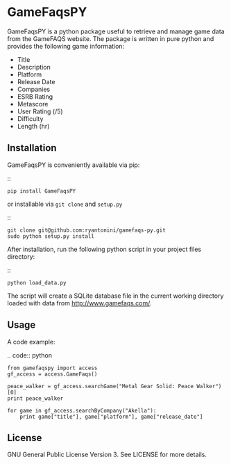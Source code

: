 GameFaqsPY
========

GameFaqsPY is a python package useful to retrieve and manage game data from the GameFAQS website.  The package is written in pure python and provides the following game information:

* Title
* Description
* Platform
* Release Date
* Companies
* ESRB Rating
* Metascore
* User Rating (/5)
* Difficulty
* Length (hr)

Installation
------------

GameFaqsPY is conveniently available via pip:

::

    pip install GameFaqsPY

or installable via ``git clone`` and ``setup.py``

::

    git clone git@github.com:ryantonini/gamefaqs-py.git
    sudo python setup.py install

After installation, run the following python script in your project files directory:

::

    python load_data.py
    
The script will create a SQLite database file in the current working directory loaded with data from http://www.gamefaqs.com/.

Usage
-----

A code example:

.. code:: python

    from gamefaqspy import access
    gf_access = access.GameFaqs()
    
    peace_walker = gf_access.searchGame("Metal Gear Solid: Peace Walker")[0]
    print peace_walker
    
    for game in gf_access.searchByCompany("Akella"):
        print game["title"], game["platform"], game["release_date"]

License
-------

GNU General Public License Version 3.  See LICENSE for more details.
    

